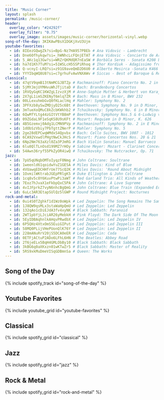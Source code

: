 ```yaml
---
title: "Music Corner"
layout: splash
permalink: /music-corner/
header:
  overlay_color: "#24292f"
  overlay_filter: "0.75"
  overlay_image: assets/images/music-corner/horizontal-vinyl.webp
song-of-the-day: 3KIKAwPBsX1DGKjXvU3Ujm
youtube-favorites:
  - id: 8IEezGQwgZk?si=BpG-Nz7HA957PBEb # Ana Vidovic - Lambrecht
  - id: Dne6Ofhykqw?si=_hWNhcLcFQnjETAT # Ana Vidovic - Concierto de Aranjuez, Capriccio Diabolico
  - id: 5_AKc1q13Gw?si=WRZrQKMdQR7nEaSW # Borbàla Seres - Sonata K208 by Domenico Scarlatti
  - id: ha7d1Kh7TuM?si=51WSLcH5SSPiRhoq # Ihor Kordiuk - Adagissimo from Capriccio BWV 992
  - id: Q-vcnyI-LRQ?si=z91G9aveQmD2D6U0 # Alberto Mesirca -Sonata K466 by Domenico Scarlatti
  - id: YYYIbqWQ8U8?si=c7grhuFvAwVNXAWv # Siccas - Best of Baroque & Renaissance
classical:
  - id: 47qtV9qmB13tNmMCGJBTZp # Rachmaninoff: Piano Concerto No. 2 in C Minor, Op. 18 & Rhapsody on a Theme of Paganini, Op. 43·Sergei Rachmaninoff
  - id: 5jMYJmjUYMHvuWhJTjitaD # Bach: Brandenburg Concertos
  - id: 1RVQyGqKC1KWZgLIzvzXjM # Anne-Sophie Mutter & Herbert von Karajan: The Solo Concertos
  - id: 2X7gL1imSZKENyT6mlq7ZR # Bach: Mass in B Minor, BWV 232
  - id: 00LLexuhmbGvQ0fKLaclHq # Mahler: Symphony No. 2
  - id: 3PFXzb8ySwZMDjyD25c6Bt # Beethoven: Symphony No. 9 in D Minor, Op. 125 "Choral"
  - id: 3mTueXoQMuC8kZcbKWkhb2 # Tchaikovsky: Symphony No. 6 in B Minor, Op. 74 "Pathétique"
  - id: 6QwMfYLtg44zGItVtYB8mP # Beethoven: Symphony Nos.5 & 6·Ludwig van Beethoven
  - id: 09ZGdaL9F1eSqKS8U9sKFt # Mozart: Requiem in D Minor, K. 626
  - id: 4B5Gzemxj0Adg1LCMN9PVp # Rachmaninoff: Symphony No. 2 in E Minor, Op. 27
  - id: 1dObSzVbiy7PbTgttZNerP # Mahler: Symphony No. 5
  - id: 2ge28dEPCwqWMdxS4Qpvbx # Bach: Cello Suites, BWV 1007 - 1012
  - id: 6CA92VxwdlPHgtNwCkJHcS # Mozart: Piano Concertos Nos. 20 & 21
  - id: 6Np2Nm763aXzl0Za3PJmRG # Bach Violin Sonatas: Manuel Barrueco
  - id: 6lu8QlTLnOsd199MZ7rHOy # Sabine Meyer: Mozart - Clarinet Concerto, Concerto Debussy, Fantasma Takemitsu
  - id: 54Awn36ryf55PkZyOR4iwQ # Tchaikovsky: The Nutcracker, Op. 71
jazz:
  - id: 7pU5qUNqbOMToIyqzF0Nmg # John Coltrane: Soultrane
  - id: 1weenld61qoidwYuZ1GESA # Miles Davis: Kind of Blue
  - id: 4VUawqEDCHHfrUe77ScQ2K # Miles Davis: 'Round About Midnight
  - id: 1OvmilWKtrabJGEpPRlgK5 # Duke Ellington & John Coltrane
  - id: 1cq8v5c8Y6KuvPtwPi3aWT # Red Garland Trio: All Kinds of Weather
  - id: 7Eoz7hJvaX1eFkbpQxC5PA # John Coltrane: A Love Supreme
  - id: 4vIJFprkZ7vyN6nhcBgQmG # John Coltrane: Blue Train (Expanded Edition)
  - id: 6uLc3AR3EtapSUlQz5lGWP # Round Midnight Project: Nocturnes
rock-and-metal:
  - id: 0ui4S0TZghkf1d1Wz0oWpk # Led Zeppelin: The Song Remains The Same
  - id: 1J8QW9qsMLx3staWaHpQmU # Led Zeppelin: Led Zeppelin
  - id: 132qAo1cDiEJdA3fv4xyNK # Black Sabbath: Paranoid
  - id: 2WT1pbYjLJciAR26yMebkH # Pink Floyd: The Dark Side Of The Moon
  - id: 5EyIDBAqhnlkAHqvPRwdbX # Led Zeppelin: Led Zeppelin IV
  - id: 6P5QHz4XtxOmS5EuiGIPut # Led Zeppelin: Led Zeppelin III
  - id: 58MQ0PLijVHePUonQlK76Y # Led Zeppelin: Led Zeppelin II
  - id: 228mANuRrV20jS5DCA0eER # Led Zeppelin: Coda
  - id: 0ETFjACtuP2ADo6LFhL6HN # The Beatles: Abbey Road
  - id: 2T6jeELx5BqH4GMLObBy10 # Black Sabbath: Black Sabbath
  - id: 3kBG6q0aXKxzn01wKTwZr5 # Black Sabbath: Master of Reality
  - id: 5RS9xkMuDmeVISqGDBmnSa # Queen: The Works
---
```


## Song of the Day

{% include spotify_track id="song-of-the-day" %}

## Youtube Favorites

{% include youtube_grid id="youtube-favorites" %}

## Classical

{% include spotify_grid id="classical" %}

## Jazz

{% include spotify_grid id="jazz" %}

## Rock & Metal

{% include spotify_grid id="rock-and-metal" %}
